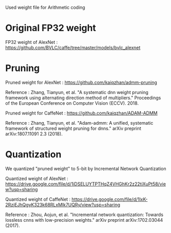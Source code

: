 Used weight file for Arithmetic coding


# Original FP32 weight

FP32 weight of AlexNet : https://github.com/BVLC/caffe/tree/master/models/bvlc_alexnet


# Pruning

Pruned weight for AlexNet : https://github.com/kaiqzhan/admm-pruning

Reference : Zhang, Tianyun, et al. "A systematic dnn weight pruning framework using alternating direction method of multipliers." Proceedings of the European Conference on Computer Vision (ECCV). 2018.

Pruned weight for CaffeNet : https://github.com/kaiqzhan/ADAM-ADMM

Reference : Zhang, Tianyun, et al. "Adam-admm: A unified, systematic framework of structured weight pruning for dnns." arXiv preprint arXiv:1807.11091 2.3 (2018).


# Quantization

We quantized "pruned weight" to 5-bit by Incremental Network Quantization

Quantized weight of AlexNet : https://drive.google.com/file/d/1iDSELUYTPTHqZ4VHGhKr2z22tiXuPt58/view?usp=sharing 

Quantized weight of CaffeNet : https://drive.google.com/file/d/1lxK-2RzjEJhQgyK323k68RLxMlk7UQRy/view?usp=sharing

Reference : Zhou, Aojun, et al. "Incremental network quantization: Towards lossless cnns with low-precision weights." arXiv preprint arXiv:1702.03044 (2017).

